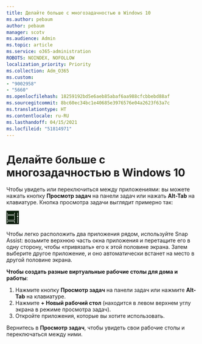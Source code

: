 ```yaml
---
title: Делайте больше с многозадачностью в Windows 10
ms.author: pebaum
author: pebaum
manager: scotv
ms.audience: Admin
ms.topic: article
ms.service: o365-administration
ROBOTS: NOINDEX, NOFOLLOW
localization_priority: Priority
ms.collection: Adm_O365
ms.custom:
- "9002958"
- "5660"
ms.openlocfilehash: 18259192bd5e6aeb85abaf6aa988cfcbbebd88af
ms.sourcegitcommit: 8bc60ec34bc1e40685e3976576e04a2623f63a7c
ms.translationtype: HT
ms.contentlocale: ru-RU
ms.lasthandoff: 04/15/2021
ms.locfileid: "51814971"
---
```

# <a name="do-more-with-multitasking-in-windows-10"></a>Делайте больше с многозадачностью в Windows 10

Чтобы увидеть или переключиться между приложениями: вы можете нажать кнопку **Просмотр задач** на панели задач или нажать **Alt-Tab** на клавиатуре. Кнопка просмотра задачи выглядит примерно так:

![Кнопка просмотра задачи](media/task-view.png)

Чтобы легко расположить два приложения рядом, используйте Snap Assist: возьмите верхнюю часть окна приложения и перетащите его в одну сторону, чтобы «привязать» его к этой половине экрана. Затем выберите другое приложение, и оно автоматически встанет на место в другой половине экрана.

**Чтобы создать разные виртуальные рабочие столы для дома и работы**:

1. Нажмите кнопку **Просмотр задач** на панели задач или нажмите **Alt-Tab** на клавиатуре.
2. Нажмите **+ Новый рабочий стол** (находится в левом верхнем углу экрана в режиме просмотра задач).
3. Откройте приложения, которые вы хотите использовать. 

Вернитесь в **Просмотр задач**, чтобы увидеть свои рабочие столы и переключаться между ними.

